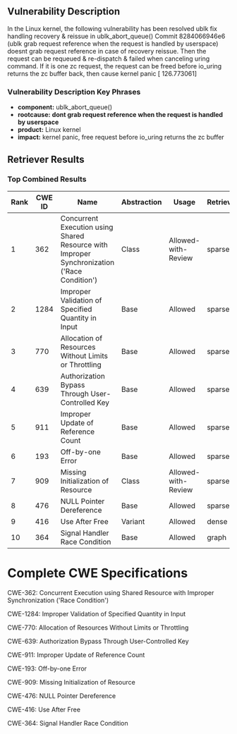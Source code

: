 ## Vulnerability Description
In the Linux kernel, the following vulnerability has been resolved ublk fix handling recovery & reissue in ublk_abort_queue() Commit 8284066946e6 (ublk grab request reference when the request is handled by userspace) doesnt grab request reference in case of recovery reissue. Then the request can be requeued & re-dispatch & failed when canceling uring command. If it is one zc request, the request can be freed before io_uring returns the zc buffer back, then cause kernel panic [ 126.773061]

### Vulnerability Description Key Phrases
- **component:** ublk_abort_queue()
- **rootcause:** **dont grab request reference when the request is handled by userspace**
- **product:** Linux kernel
- **impact:** kernel panic, free request before io_uring returns the zc buffer

## Retriever Results

### Top Combined Results

| Rank | CWE ID | Name | Abstraction | Usage  | Retrievers | Individual Scores |
|------|--------|------|-------------|-------|------------|-------------------|
| 1 | 362 | Concurrent Execution using Shared Resource with Improper Synchronization ('Race Condition') | Class | Allowed-with-Review | sparse | 0.402 |
| 2 | 1284 | Improper Validation of Specified Quantity in Input | Base | Allowed | sparse | 0.397 |
| 3 | 770 | Allocation of Resources Without Limits or Throttling | Base | Allowed | sparse | 0.394 |
| 4 | 639 | Authorization Bypass Through User-Controlled Key | Base | Allowed | sparse | 0.375 |
| 5 | 911 | Improper Update of Reference Count | Base | Allowed | sparse | 0.373 |
| 6 | 193 | Off-by-one Error | Base | Allowed | sparse | 0.370 |
| 7 | 909 | Missing Initialization of Resource | Class | Allowed-with-Review | sparse | 0.369 |
| 8 | 476 | NULL Pointer Dereference | Base | Allowed | sparse | 0.364 |
| 9 | 416 | Use After Free | Variant | Allowed | dense | 0.438 |
| 10 | 364 | Signal Handler Race Condition | Base | Allowed | graph | 0.003 |



# Complete CWE Specifications

CWE-362: Concurrent Execution using Shared Resource with Improper Synchronization ('Race Condition')

CWE-1284: Improper Validation of Specified Quantity in Input

CWE-770: Allocation of Resources Without Limits or Throttling

CWE-639: Authorization Bypass Through User-Controlled Key

CWE-911: Improper Update of Reference Count

CWE-193: Off-by-one Error

CWE-909: Missing Initialization of Resource

CWE-476: NULL Pointer Dereference

CWE-416: Use After Free

CWE-364: Signal Handler Race Condition